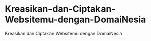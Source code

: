 # Kreasikan-dan-Ciptakan-Websitemu-dengan-DomaiNesia
Kreasikan dan Ciptakan Websitemu dengan DomaiNesia
